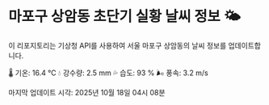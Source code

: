 
# 마포구 상암동 초단기 실황 날씨 정보 🌤️

이 리포지토리는 기상청 API를 사용하여 서울 마포구 상암동의 날씨 정보를 업데이트합니다. 

🌡️ 기온: 16.4 ℃
💧 강수량: 2.5 mm
💦 습도: 93 %
🌬️ 풍속: 3.2 m/s

마지막 업데이트 시각: 2025년 10월 18일 04시 08분    
